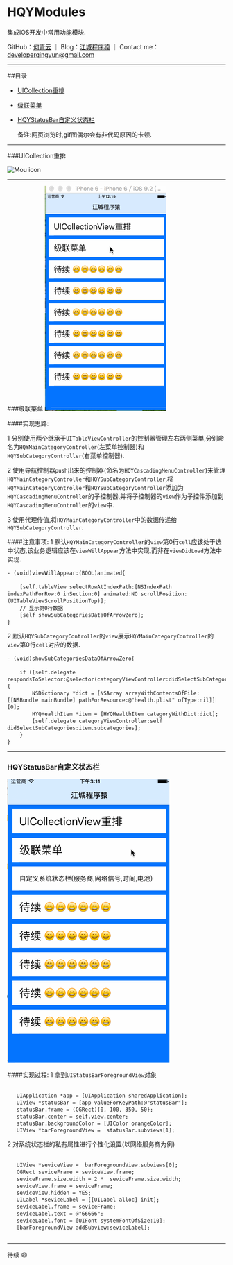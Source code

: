 # HQYModules
集成iOS开发中常用功能模块.

GitHub：[何青云](https://github.com/qingyunhe) ｜ Blog：[江城程序猿](http://www.heqingyun.com) ｜ Contact me：<developerqingyun@gmail.com>

---   
##目录
* [UICollection重排](#UICollection重排)
* [级联菜单](#级联菜单)
* [HQYStatusBar自定义状态栏](#级联菜单)

  备注:网页浏览时,gif图偶尔会有非代码原因的卡顿.

---           
    
###UICollection重排

![Mou icon](https://github.com/qingyunhe/HQYModules/blob/master/UICollectionView重排%20.gif)

---    
###级联菜单
![Mou icon](https://github.com/qingyunhe/HQYModules/blob/master/级联菜单.gif)

####实现思路:

1 分别使用两个继承于`UITableViewController`的控制器管理左右两侧菜单,分别命名为`HQYMainCategoryController`(左菜单控制器)和`HQYSubCategoryController`(右菜单控制器).

2 使用导航控制器`push`出来的控制器(命名为`HQYCascadingMenuController`)来管理`HQYMainCategoryController`和`HQYSubCategoryController`,将`HQYMainCategoryController`和`HQYSubCategoryController`添加为`HQYCascadingMenuController`的子控制器,并将子控制器的`view`作为子控件添加到`HQYCascadingMenuController`的`view`中.

3 使用代理传值,将`HQYMainCategoryController`中的数据传递给`HQYSubCategoryController`.

####注意事项:
1 默认`HQYMainCategoryController`的`view`第0行`cell`应该处于选中状态,该业务逻辑应该在`viewWillAppear`方法中实现,而非在`viewDidLoad`方法中实现.

```objc
- (void)viewWillAppear:(BOOL)animated{
    
    [self.tableView selectRowAtIndexPath:[NSIndexPath indexPathForRow:0 inSection:0] animated:NO scrollPosition:(UITableViewScrollPositionTop)];
    // 显示第0行数据
    [self showSubCategoriesDataOfArrowZero];
}

```

2 默认`HQYSubCategoryController`的`view`展示`HQYMainCategoryController`的`view`第0行`cell`对应的数据.

```objc
- (void)showSubCategoriesDataOfArrowZero{

    if ([self.delegate respondsToSelector:@selector(categoryViewController:didSelectSubCategories:)]) {
        NSDictionary *dict = [NSArray arrayWithContentsOfFile:[[NSBundle mainBundle] pathForResource:@"health.plist" ofType:nil]][0];
        HYQHealthItem *item = [HYQHealthItem categoryWithDict:dict];
        [self.delegate categoryViewController:self didSelectSubCategories:item.subcategories];
    }
}

```
---    
### <a id="HQYStatusBar自定义状态栏"></a> HQYStatusBar自定义状态栏

![Mou icon](https://github.com/qingyunhe/HQYModules/blob/master/statusBar.gif)

####实现过程:
 1 拿到`UIStatusBarForegroundView`对象
 
 ```objc
 
    UIApplication *app = [UIApplication sharedApplication];
    UIView *statusBar = [app valueForKeyPath:@"statusBar"];
    statusBar.frame = (CGRect){0, 100, 350, 50};
    statusBar.center = self.view.center;
    statusBar.backgroundColor = [UIColor orangeColor];
    UIView *barForegroundView =  statusBar.subviews[1];

 ```
 2 对系统状态栏的私有属性进行个性化设置(以网络服务商为例)

 ```objc
 
    UIView *seviceView =  barForegroundView.subviews[0];
    CGRect seviceFrame = seviceView.frame;
    seviceFrame.size.width = 2 *  seviceFrame.size.width;
    seviceView.frame = seviceFrame;
    seviceView.hidden = YES;
    UILabel *seviceLabel = [[UILabel alloc] init];
    seviceLabel.frame = seviceFrame;
    seviceLabel.text = @"66666";
    seviceLabel.font = [UIFont systemFontOfSize:10];
    [barForegroundView addSubview:seviceLabel];
    
 ```
---    

待续 😄
